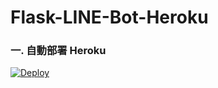 # Flask-LINE-Bot-Heroku

### 一. 自動部署 Heroku

<a href="https://heroku.com/deploy?template=https://github.com/dengdualangininder/Flask-LINE-Bot-Heroku/tree/main">
  <img src="https://www.herokucdn.com/deploy/button.svg" alt="Deploy">
</a>

